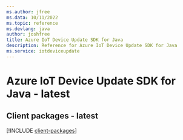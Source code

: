 ```yaml
---
ms.author: jfree
ms.data: 10/11/2022
ms.topic: reference
ms.devlang: java
author: joshfree
title: Azure IoT Device Update SDK for Java
description: Reference for Azure IoT Device Update SDK for Java
ms.service: iotdeviceupdate
---
```

# Azure IoT Device Update SDK for Java - latest

## Client packages - latest
[!INCLUDE [client-packages](iot-device-update-client-index.md)]